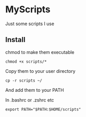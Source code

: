 # MyScripts
Just some scripts I use

## Install
chmod to make them executable
```
chmod +x scripts/*
```
Copy them to your user directory
```
cp -r scripts ~/
```
And add them to your PATH

In .bashrc or .zshrc etc
```
export PATH="$PATH:$HOME/scripts"
```
